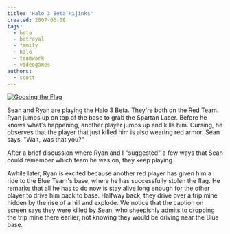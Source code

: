```yaml
---
title: "Halo 3 Beta Hijinks"
created: 2007-06-08
tags:
  - beta
  - betrayal
  - family
  - halo
  - teamwork
  - videogames
authors:
  - scott
---
```


[![Goosing the Flag](/images/535483446_e5d3a49a2c.jpg)](http://www.flickr.com/photos/spaceninja/535483446/)

Sean and Ryan are playing the Halo 3 Beta. They're both on the Red Team. Ryan jumps up on top of the base to grab the Spartan Laser. Before he knows what's happening, another player jumps up and kills him. Cursing, he observes that the player that just killed him is also wearing red armor. Sean says, "Wait, was that you?"

After a brief discussion where Ryan and I "suggested" a few ways that Sean could remember which team he was on, they keep playing.

Awhile later, Ryan is excited because another red player has given him a ride to the Blue Team's base, where he has successfully stolen the flag. He remarks that all he has to do now is stay alive long enough for the other player to drive him back to base. Halfway back, they drive over a trip mine hidden by the rise of a hill and explode. We notice that the caption on screen says they were killed by Sean, who sheepishly admits to dropping the trip mine there earlier, not knowing they would be driving near the Blue base.
